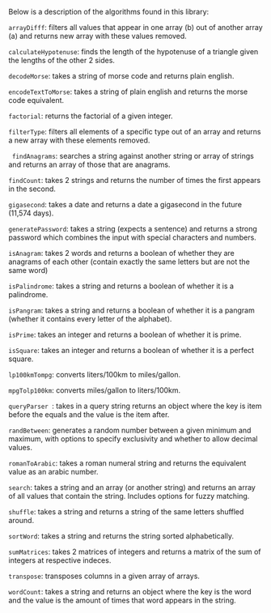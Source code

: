 Below is a description of the algorithms found in this library:

```arrayDifff```: filters all values that appear in one array (b) out of another array (a) and returns  new array with these values removed.

```calculateHypotenuse```: finds the length of the hypotenuse of a triangle given the lengths of the other 2 sides.

```decodeMorse```: takes a string of morse code and returns plain english.

```encodeTextToMorse```: takes a string of plain english and returns the morse code equivalent.

```factorial```: returns the factorial of a given integer.

```filterType```: filters all elements of a specific type out of an array and returns a new array with these elements removed.

``` findAnagrams```: searches a string against another string or array of strings and returns an array of those that are anagrams.

```findCount```: takes 2 strings and returns the number of times the first appears in the second.

```gigasecond```: takes a date and returns a date a gigasecond in the future (11,574 days).

```generatePassword```: takes a string (expects a sentence) and returns a strong password which combines the input with special characters and numbers.

```isAnagram```: takes 2 words and returns a boolean of whether they are anagrams of each other (contain exactly the same letters but are not the same word)

```isPalindrome```: takes a string and returns a boolean of whether it is a palindrome.

```isPangram```: takes a string and returns a boolean of whether it is a pangram (whether it contains every letter of the alphabet).

```isPrime```: takes an integer and returns a boolean of whether it is prime.

```isSquare```: takes an integer and returns a boolean of whether it is a perfect square.

```lp100kmTompg```: converts liters/100km to miles/gallon.

```mpgTolp100km```: converts miles/gallon to liters/100km.

```queryParser ```: takes in a query string returns an object where the key is item before the equals and the value is the item after.

```randBetween```: generates a random number between a given minimum and maximum, with options to specify exclusivity and whether to allow decimal values.

```romanToArabic```: takes a roman numeral string and returns the equivalent value as an arabic number.

```search```: takes a string and an array (or another string) and returns an array of all values that contain the string. Includes options for fuzzy matching.

```shuffle```: takes a string and returns a string of the same letters shuffled around.

```sortWord```: takes a string and returns the string sorted alphabetically.

```sumMatrices```: takes 2 matrices of integers and returns a matrix of the sum of integers at respective indeces.

```transpose```: transposes columns in a given array of arrays.

 ```wordCount```: takes a string and returns an object where the key is the word and the value is the amount of times that word appears in the string.
